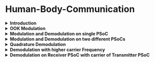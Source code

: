 # Human-Body-Communication
<details>
  <summary><strong>Introduction</strong></summary>
The Wired communication networks and wireless communication technologies like Wi
Fi, Bluetooth, and Infrared communication, each capable of high-speed data transfer 
come with limitations, such as line-of-sight constraints, high power usage, vulnerability 
to signal interception, and lower data throughput. To address these challenges, Human 
body communication (HBC) has emerged as a promising alternative. Computational 
advancements has developed in such a way that energy/bit in computation has become 
less compared to energy/bit for communication of that bit so energy/bit in communication 
became bottleneck for implementing low power embedded systems.  
HBC offers an alternative communication methodology for transferring data. HBC 
eliminates for the need for wires and cables. It is also more secure and efficient compared 
to other wireless communication technologies. As the signals are not radiating in HBC, 
the data signals are not prone to interception. The control of data transfer is also simple as 
the human body is the medium. So, whenever the human body comes in contact with 
both transmitter and receiver modules the data transfer begins and as soon as this 
connection is broken, the data transfer stops.

### Working Principles of HBC 
Human body is good conductor of electricity. Hence the human body can be used as 
conductor to connect two nodes and enable flow of electricity and complete the circuit. 
The communication starts as soon as the path is established between the transmitter and 
receiver through the human body. In normal conditions the human body offers a 
resistance of about 10,000 ohms, but it can be even greater if the person is dehydrated. 
For the safety of the body the current should be limited to 5mA to 9mA. Also the 
maximum voltage that the human body can safely take is 5V. 

### Implementation 
A transmitter is designed which will modulate the message signal with a carrier wave and 
induces displacement current through the human body according to the modulated signal 
variations and when a receiver is in contact with the human body, the circuit is closed and 
the transmission of the signals takes place. The receiver amplifies the received signal and 
is converted back to data using the microcontroller on the receiver end.

</details>

<details>
  <summary><strong>OOK Modulation</strong>
   </summary>
  
## Why Modulation?
Modulating the message signal before transmitting has several advantages:
<br>
1. Reduces intereference while sending the message data over long distance as low frequency signals are more prone to interferences.
<br>

OOK Modulation is a type of AM modulation in which the modulated wave is the product of message and carrier wave. The output is carrier if the input message is bit '1', else zero. Hence, OOK is considered as digital modulation technique.
<br>

![image](https://github.com/user-attachments/assets/9e752135-c999-42b6-9a54-de41d4890d4b)

<br>
Baudrate: 100 bits per second
<br> 
Carrier Frequency: 10 KHz (generated using PWM)
<br>
Two PWMs are used on the transmitter PSoC , one for generating Message signal and the other to generate carrier signal.
The output of these two PWMs are given as input to Mixer so as to obtain the product of message and carrier signals. This product signal represents the OOK modulated signal.
<br>


### OOK Modulation on PSoC:
TopDesign in PSoC <br>

Fc = 10 KHz
<br>
Fm = 100Hz
<br>

![image](https://github.com/user-attachments/assets/cf1ae00a-5702-44fd-8e26-f23157053975)

<br>
Oscilloscope waveform of modulated signal:
<br>
</details>
<details>
  <summary>
   <strong> Modulation and Demodulation on single PSoC</strong> </summary>
  
Fc = 10KHz
<br>
  Fm = 100Hz

  <br>
  
  ![image](https://github.com/user-attachments/assets/53e652ac-559d-41de-a04c-81ea8e901b8e)

<br>

![image](https://github.com/user-attachments/assets/ac033707-4ac3-4059-9f80-5e54bd4da040)

<br>
First Waveform: Modulated signal taken from the ouput of 1st Mixer and given as input to the 2nd Mixer within the same PSoC.
<br>
Second waveform: Demodulated Signal, output of the second Mixer.
<br>
Note: Mixer has been configured as Sample(down) Mixer.
<br>

  ### Conclusion:
  Perfect Demodulation without any loss and the frequency of demodulated signal is matching with the frequency of the message at transmitter.

  ### Mixer Component
PSoC Creator provides a “Mixer” component. It can be used for frequency conversion of an input signal using a local
oscillator (LO) signal as the sampling clock. 
<br>
The Mixer component can be configured in two
configurations:
1. Up Mixer:  Multiplies the input signal with LO.
2. Down Mixer: Operates as a sample and hold circuit on the input signal.

</details>



<details>
  <summary>
   <strong> Modulation and Demodulation on two different PSoCs</strong>
  </summary>
  
 ### PSoC Top design and configuration
   ![image](https://github.com/user-attachments/assets/13210977-104a-4785-b805-65eba7507c51)
   <br>

   The Modulated signal is taken from the transmitter PSoC and given as input to the receiver PSoC. The Mixer in the receiver PSoC is fed with this modulated signal along with the carrier generated by PWM with same frquency as carrier on the transmitter side.
Output Waveform:
<br>
![image](https://github.com/user-attachments/assets/87d8467f-a9ee-4751-92a1-d19a80421d98)
<br>
Note: This is the output when the Mixer is configured as "Up Mixer".
### Inference:
<br>
There has been loss of data after few cycles. This is because of the accumulation of Phase missmatch.
<br>
The carriers generated at the transmitter side and the receiver side doesnot match in terms of phase.
But this phase difference is getting accumulated over time and when the phase difference exceeds T/2, the output of the mixer goes to zero. This is called Phase drift.

 ### Phase Drift
 The unwanted change or deviation in the phase of the signal over time is called phase drift. This can be caused by factors like temperature variations, component aging, or noise. 
 <br>
 <br>
To solve phase drift problems in communication systems, real-time phase drift compensation schemes can be implemented or optimize phase shifts in reconfigurable intelligent surfaces (RIS) can be implemented. 
 
</details>

<details>
  <summary>
  <strong> Quadrature Demodulation </strong>  </summary>

  ### PSoC Top design and configuration

    
  ![image](https://github.com/user-attachments/assets/e48b2d5a-aea4-45f5-8690-b43eab36a785)

#### Message Signal

![Screenshot from 2025-04-17 09-54-52](https://github.com/user-attachments/assets/77eed7d0-a55e-4953-acf2-380502f69065)

![image](https://github.com/user-attachments/assets/a9ea2c1b-e7d5-4736-a7a9-50edc6b74eec)

### Frequency Spectrum of message signal

![image](https://github.com/user-attachments/assets/62db77b9-fd66-4c9e-b3b4-70210ec14aae)

### PicoScope Waveforms
Channel A: Message Signal
<br>
D0: Modulated Signal
<br>
D1: Carrier Signal 1
<br>
D2: Carrier Signal 2 (90' Phase shifted)
<br>
D3: In-Phase Component
<br>
D4: Quadrature Component
<br>
![image](https://github.com/user-attachments/assets/47df152a-4109-4d10-a34a-ce7c418e7559)

### Phase Drift

![image](https://github.com/user-attachments/assets/839a59c5-fc9a-4f12-abf4-c30de906af0c)

The In-Phase component goes to Zero due to phase drift, whereas the Quadrature component is retained. 
</details>

<details>
  <summary>
 <strong> Demodulation with higher carrier Frequency</strong> </summary>
In this experiment, I have choosen 10KHz as carrier frequency on the transmitter side PSoC and 50KHz square wave is used in the receiver PSoC.
  <br>
  The Mixer at the receiver as two inputs:
  <br>
  1. Modulated wave with Fm = 100 Hz and Fc = 1 KHz <br>
  2. Local Carrier wave whose frequency is 2 KHz.
<br>
  
 ![WhatsApp Image 2025-04-04 at 8 39 42 PM](https://github.com/user-attachments/assets/14a95472-eef2-4b66-8c7c-a70594011b39)

<br>

### Output Waveform:

#### Input Waveform to matlab

![image](https://github.com/user-attachments/assets/15bc08c6-7ed8-492d-b1de-93113552681c)

<br>

#### Output Waveform after LPF

![image](https://github.com/user-attachments/assets/c9c9d59c-cdbc-4364-b6c2-1aa6694229d9)


<br>
 The output waveform taken as .csv file and the outpiut signal was passed through a lowpass filter on matlab. the obtained plot in matlab after low pass filtering is given below, which is nothing but the message signal with same frequency.
 <br>

 ```
data = readtable('C:\bhavana hbc\scope_0.csv');  % Read Excel file
plot(data.Var2)
data1 = data.Var2
wpass = 0.10;
fs = 1e3;
x = lowpass(data1,wpass,fs);
plot(x)

```


</details>


<details>
  <summary>
<strong>Demodulation on Receiver PSoC with carrier of Transmitter PSoC </strong> </summary>
  
###  Transmitter PSoC:
Both carrier and message signal are generated by PWM with Fc = 10KHz and Fm = 1KHz.
The carrier signal is multiplied with the message signal using the mixer.
<br>

![image](https://github.com/user-attachments/assets/4e889701-b570-41c0-8f88-3916b4e9c8d1)

<br>

```
#include "project.h"

int main(void)
{
    CyGlobalIntEnable; /* Enable global interrupts. */

     //Mixer_1_Start();

    for(;;)
    {
        PWM_1_Start();
        PWM_2_Start();
    }
}
```

#### Demodulation

![image](https://github.com/user-attachments/assets/9ce3bd6d-1efe-4c66-91e7-b2afa6654cb4)

</details>
